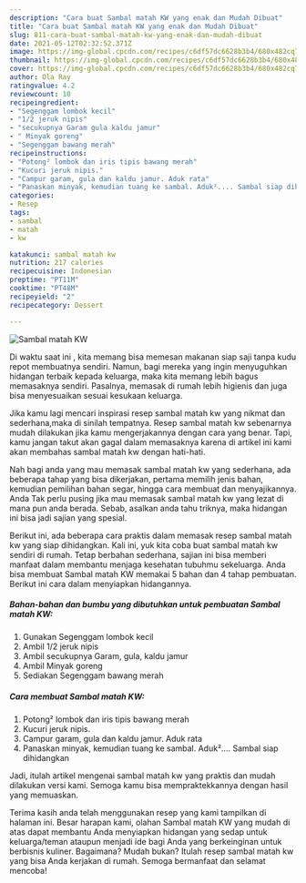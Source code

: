 ```yaml
---
description: "Cara buat Sambal matah KW yang enak dan Mudah Dibuat"
title: "Cara buat Sambal matah KW yang enak dan Mudah Dibuat"
slug: 811-cara-buat-sambal-matah-kw-yang-enak-dan-mudah-dibuat
date: 2021-05-12T02:32:52.371Z
image: https://img-global.cpcdn.com/recipes/c6df57dc6628b3b4/680x482cq70/sambal-matah-kw-foto-resep-utama.jpg
thumbnail: https://img-global.cpcdn.com/recipes/c6df57dc6628b3b4/680x482cq70/sambal-matah-kw-foto-resep-utama.jpg
cover: https://img-global.cpcdn.com/recipes/c6df57dc6628b3b4/680x482cq70/sambal-matah-kw-foto-resep-utama.jpg
author: Ola Ray
ratingvalue: 4.2
reviewcount: 10
recipeingredient:
- "Segenggam lombok kecil"
- "1/2 jeruk nipis"
- "secukupnya Garam gula kaldu jamur"
- " Minyak goreng"
- "Segenggam bawang merah"
recipeinstructions:
- "Potong² lombok dan iris tipis bawang merah"
- "Kucuri jeruk nipis."
- "Campur garam, gula dan kaldu jamur. Aduk rata"
- "Panaskan minyak, kemudian tuang ke sambal. Aduk².... Sambal siap dihidangkan"
categories:
- Resep
tags:
- sambal
- matah
- kw

katakunci: sambal matah kw 
nutrition: 217 calories
recipecuisine: Indonesian
preptime: "PT11M"
cooktime: "PT48M"
recipeyield: "2"
recipecategory: Dessert

---
```



![Sambal matah KW](https://img-global.cpcdn.com/recipes/c6df57dc6628b3b4/680x482cq70/sambal-matah-kw-foto-resep-utama.jpg)

Di waktu  saat ini , kita memang bisa memesan makanan siap saji tanpa kudu repot membuatnya sendiri. Namun, bagi mereka yang ingin menyuguhkan hidangan terbaik kepada keluarga, maka kita memang lebih bagus memasaknya sendiri. Pasalnya, memasak di rumah lebih higienis dan juga bisa menyesuaikan sesuai kesukaan keluarga.

Jika kamu lagi mencari inspirasi resep sambal matah kw yang nikmat dan sederhana,maka di sinilah tempatnya. Resep sambal matah kw  sebenarnya mudah dilakukan jika kamu mengerjakannya dengan cara yang benar. Tapi, kamu jangan takut akan gagal dalam memasaknya 
karena di artikel ini kami akan membahas sambal matah kw dengan hati-hati.  



Nah bagi anda yang mau memasak sambal matah kw yang sederhana, ada beberapa tahap yang bisa dikerjakan, pertama memilih jenis bahan, kemudian pemilihan bahan segar, hingga cara membuat dan menyajikannya. Anda Tak perlu pusing jika mau memasak sambal matah kw yang lezat di mana pun anda berada. Sebab, asalkan anda  tahu triknya, maka hidangan ini bisa jadi sajian yang spesial.

Berikut ini, ada beberapa cara praktis  dalam memasak resep sambal matah kw yang siap dihidangkan. Kali ini, yuk kita coba buat sambal matah kw sendiri di rumah. Tetap berbahan sederhana, sajian ini bisa memberi manfaat dalam membantu menjaga kesehatan tubuhmu sekeluarga. Anda bisa membuat Sambal matah KW memakai 5 bahan dan 4 tahap pembuatan. Berikut ini cara dalam menyiapkan hidangannya.

<!--inarticleads1-->

##### Bahan-bahan dan bumbu yang dibutuhkan untuk pembuatan Sambal matah KW:

1. Gunakan Segenggam lombok kecil
1. Ambil 1/2 jeruk nipis
1. Ambil secukupnya Garam, gula, kaldu jamur
1. Ambil  Minyak goreng
1. Sediakan Segenggam bawang merah




<!--inarticleads2-->

##### Cara membuat Sambal matah KW:

1. Potong² lombok dan iris tipis bawang merah
1. Kucuri jeruk nipis.
1. Campur garam, gula dan kaldu jamur. Aduk rata
1. Panaskan minyak, kemudian tuang ke sambal. Aduk².... Sambal siap dihidangkan




Jadi, itulah artikel mengenai  sambal matah kw  yang praktis dan mudah dilakukan versi kami. Semoga kamu bisa mempraktekkannya dengan hasil yang memuaskan. 

Terima kasih anda telah menggunakan resep yang kami tampilkan di halaman ini. Besar harapan kami, olahan  Sambal matah KW yang mudah di atas dapat membantu Anda menyiapkan hidangan yang sedap untuk keluarga/teman ataupun menjadi ide bagi Anda yang berkeinginan untuk berbisnis kuliner. Bagaimana? Mudah bukan? Itulah resep sambal matah kw yang bisa Anda kerjakan di rumah. Semoga bermanfaat dan selamat mencoba!

